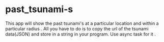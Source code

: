 # past_tsunami-s
This app will show the past tsunami's at a particular location and within a particular radius . All you have to do is to copy the url of the tsunami data(JSON) and store in a string in your program. Use async task for it .
